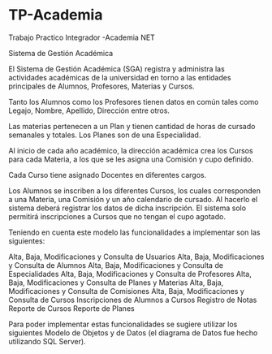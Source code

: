 # TP-Academia
Trabajo Practico Integrador -Academia NET

Sistema de Gestión Académica


El Sistema de Gestión Académica (SGA) registra y administra las actividades académicas de la universidad en torno a las entidades principales de Alumnos, Profesores, Materias y Cursos.

Tanto los Alumnos como los Profesores tienen datos en común tales como Legajo, Nombre, Apellido, Dirección entre otros. 

Las materias pertenecen a un Plan y tienen cantidad de horas de cursado semanales y totales. Los Planes son de una Especialidad.

Al inicio de cada año académico, la dirección académica crea los Cursos para cada Materia, a los que se les asigna una Comisión y cupo definido. 

Cada Curso tiene asignado Docentes en diferentes cargos.

Los Alumnos se inscriben a los diferentes Cursos, los cuales corresponden a una Materia, una Comisión y un año calendario de cursado. Al hacerlo el sistema deberá registrar los datos de dicha inscripción. El sistema solo permitirá inscripciones a Cursos que no tengan el cupo agotado.

Teniendo en cuenta este modelo las funcionalidades a implementar son las siguientes:

Alta, Baja, Modificaciones y Consulta de Usuarios
Alta, Baja, Modificaciones y Consulta de Alumnos 
Alta, Baja, Modificaciones y Consulta de Especialidades
Alta, Baja, Modificaciones y Consulta de Profesores
Alta, Baja, Modificaciones y Consulta de Planes y Materias
Alta, Baja, Modificaciones y Consulta de Comisiones
Alta, Baja, Modificaciones y Consulta de Cursos
Inscripciones de Alumnos a Cursos
Registro de Notas
Reporte de Cursos
Reporte de Planes

Para poder implementar estas funcionalidades se sugiere utilizar los siguientes Modelo de Objetos y de Datos (el diagrama de Datos fue hecho utilizando SQL Server).
